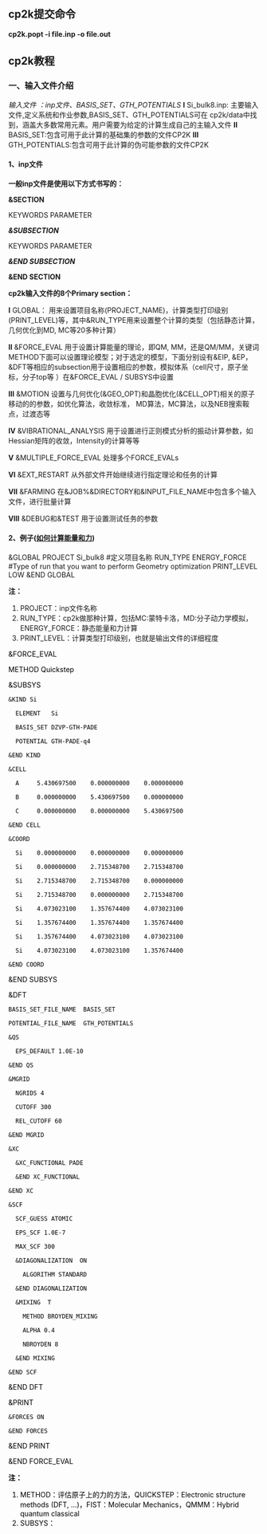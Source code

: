 ## cp2k提交命令
**cp2k.popt -i file.inp -o file.out**
## cp2k教程
### 一、输入文件介绍
*输入文件 ：inp文件、BASIS_SET、GTH_POTENTIALS*
**Ⅰ** Si_bulk8.inp: 主要输入文件,定义系统和作业参数,BASIS_SET、GTH_POTENTIALS可在 cp2k/data中找到，涵盖大多数常用元素。用户需要为给定的计算生成自己的主输入文件
**Ⅱ** BASIS_SET:包含可用于此计算的基础集的参数的文件CP2K
**Ⅲ** GTH_POTENTIALS:包含可用于此计算的伪可能参数的文件CP2K
#### 1、inp文件
**一般inp文件是使用以下方式书写的：**

**&SECTION**  

KEYWORDS PARAMETER  

***&SUBSECTION***  

KEYWORDS PARAMETER  

***&END SUBSECTION***  

  **&END SECTION**


  **cp2k输入文件的8个Primary section：**

  **Ⅰ** GLOBAL： 用来设置项目名称(PROJECT_NAME)，计算类型打印级别(PRINT_LEVEL)等，其中&RUN_TYPE用来设置整个计算的类型（包括静态计算，几何优化到MD, MC等20多种计算）  

  **Ⅱ**  &FORCE_EVAL 用于设置计算能量的理论，即QM, MM，还是QM/MM，关键词METHOD下面可以设置理论模型；对于选定的模型，下面分别设有&EIP, &EP，&DFT等相应的subsection用于设置相应的参数，模拟体系（cell尺寸，原子坐标，分子top等 ）在&FORCE_EVAL / SUBSYS中设置  

  **Ⅲ**  &MOTION 设置与几何优化(&GEO_OPT)和晶胞优化(&CELL_OPT)相关的原子移动的的参数，如优化算法，收敛标准， MD算法，MC算法，以及NEB搜索鞍点，过渡态等  

  **Ⅳ** &VIBRATIONAL_ANALYSIS 用于设置进行正则模式分析的振动计算参数，如Hessian矩阵的收敛，Intensity的计算等等  

  **Ⅴ** &MULTIPLE_FORCE_EVAL  处理多个FORCE_EVALs  

  **Ⅵ**  &EXT_RESTART  从外部文件开始继续进行指定理论和任务的计算  

  **Ⅶ**  &FARMING  在&JOB%&DIRECTORY和&INPUT_FILE_NAME中包含多个输入文件，进行批量计算  

  **Ⅷ**  &DEBUG和&TEST  用于设置测试任务的参数

#### 2、例子([如何计算能量和力](https://www.cp2k.org/howto:static_calculation))
&GLOBAL
  PROJECT Si_bulk8 #定义项目名称
  RUN_TYPE ENERGY_FORCE #Type of run that you want to perform Geometry optimization
  PRINT_LEVEL LOW
&END GLOBAL

**注：**
1. PROJECT：inp文件名称
2. RUN_TYPE：cp2k做那种计算，包括MC:蒙特卡洛，MD:分子动力学模拟，ENERGY_FORCE：静态能量和力计算
3. PRINT_LEVEL：计算类型打印级别，也就是输出文件的详细程度

<font color=black>

&FORCE_EVAL

  METHOD Quickstep

  &SUBSYS

    &KIND Si

      ELEMENT   Si

      BASIS_SET DZVP-GTH-PADE

      POTENTIAL GTH-PADE-q4  

    &END KIND

    &CELL

      A     5.430697500    0.000000000    0.000000000

      B     0.000000000    5.430697500    0.000000000

      C     0.000000000    0.000000000    5.430697500  

    &END CELL

    &COORD

      Si    0.000000000    0.000000000    0.000000000

      Si    0.000000000    2.715348700    2.715348700

      Si    2.715348700    2.715348700    0.000000000

      Si    2.715348700    0.000000000    2.715348700

      Si    4.073023100    1.357674400    4.073023100

      Si    1.357674400    1.357674400    1.357674400

      Si    1.357674400    4.073023100    4.073023100

      Si    4.073023100    4.073023100    1.357674400

    &END COORD

  &END SUBSYS

  &DFT

    BASIS_SET_FILE_NAME  BASIS_SET

    POTENTIAL_FILE_NAME  GTH_POTENTIALS

    &QS

      EPS_DEFAULT 1.0E-10

    &END QS

    &MGRID

      NGRIDS 4

      CUTOFF 300

      REL_CUTOFF 60

    &END MGRID

    &XC

      &XC_FUNCTIONAL PADE

      &END XC_FUNCTIONAL

    &END XC

    &SCF

      SCF_GUESS ATOMIC

      EPS_SCF 1.0E-7

      MAX_SCF 300

      &DIAGONALIZATION  ON

        ALGORITHM STANDARD

      &END DIAGONALIZATION

      &MIXING  T

        METHOD BROYDEN_MIXING

        ALPHA 0.4

        NBROYDEN 8

      &END MIXING

    &END SCF

  &END DFT

  &PRINT

    &FORCES ON

    &END FORCES

  &END PRINT
  
&END FORCE_EVAL

**注：**
1. METHOD：评估原子上的力的方法，QUICKSTEP：Electronic structure methods (DFT, ...)，FIST：Molecular Mechanics，QMMM：Hybrid quantum classical
2. SUBSYS：
